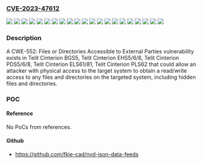 ### [CVE-2023-47612](https://cve.mitre.org/cgi-bin/cvename.cgi?name=CVE-2023-47612)
![](https://img.shields.io/static/v1?label=Product&message=BGS5&color=blue)
![](https://img.shields.io/static/v1?label=Product&message=EHS5&color=blue)
![](https://img.shields.io/static/v1?label=Product&message=EHS6&color=blue)
![](https://img.shields.io/static/v1?label=Product&message=EHS8&color=blue)
![](https://img.shields.io/static/v1?label=Product&message=ELS61&color=blue)
![](https://img.shields.io/static/v1?label=Product&message=ELS81&color=blue)
![](https://img.shields.io/static/v1?label=Product&message=PDS5&color=blue)
![](https://img.shields.io/static/v1?label=Product&message=PDS6&color=blue)
![](https://img.shields.io/static/v1?label=Product&message=PDS8&color=blue)
![](https://img.shields.io/static/v1?label=Product&message=PLS62&color=blue)
![](https://img.shields.io/static/v1?label=Version&message=bgs5%20&color=brightgreen)
![](https://img.shields.io/static/v1?label=Version&message=ehs5%20&color=brightgreen)
![](https://img.shields.io/static/v1?label=Version&message=ehs6%20&color=brightgreen)
![](https://img.shields.io/static/v1?label=Version&message=ehs8%20&color=brightgreen)
![](https://img.shields.io/static/v1?label=Version&message=els61%20&color=brightgreen)
![](https://img.shields.io/static/v1?label=Version&message=els81%20&color=brightgreen)
![](https://img.shields.io/static/v1?label=Version&message=pds5%20&color=brightgreen)
![](https://img.shields.io/static/v1?label=Version&message=pds6%20&color=brightgreen)
![](https://img.shields.io/static/v1?label=Version&message=pds8%20&color=brightgreen)
![](https://img.shields.io/static/v1?label=Version&message=pls62%20&color=brightgreen)
![](https://img.shields.io/static/v1?label=Vulnerability&message=CWE-552%3A%20Files%20or%20Directories%20Accessible%20to%20External%20Parties&color=brightgreen)

### Description

A CWE-552: Files or Directories Accessible to External Parties vulnerability exists in Telit Cinterion BGS5, Telit Cinterion EHS5/6/8, Telit Cinterion PDS5/6/8, Telit Cinterion ELS61/81, Telit Cinterion PLS62 that could allow an attacker with physical access to the target system to obtain a read/write access to any files and directories on the targeted system, including hidden files and directories.

### POC

#### Reference
No PoCs from references.

#### Github
- https://github.com/fkie-cad/nvd-json-data-feeds

